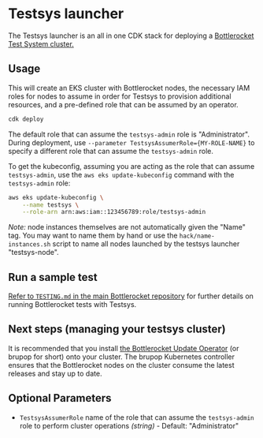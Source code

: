 # Testsys launcher

The Testsys launcher is an all in one CDK stack for deploying a [Bottlerocket Test System cluster.](https://github.com/bottlerocket-os/bottlerocket-test-system)

## Usage

This will create an EKS cluster with Bottlerocket nodes, the necessary IAM roles
for nodes to assume in order for Testsys to provision additional resources, and
a pre-defined role that can be assumed by an operator.

```sh
cdk deploy
```

The default role that can assume the `testsys-admin` role is "Administrator".
During deployment, use `--parameter TestsysAssumerRole={MY-ROLE-NAME}` to specify
a different role that can assume the `testsys-admin` role.

To get the kubeconfig, assuming you are acting as the role that can assume `testsys-admin`,
use the `aws eks update-kubeconfig` command with the `testsys-admin` role:

```sh
aws eks update-kubeconfig \
    --name testsys \
    --role-arn arn:aws:iam::123456789:role/testsys-admin
```

_Note:_ node instances themselves are not automatically given the "Name" tag.
You may want to name them by hand or use the `hack/name-instances.sh` script
to name all nodes launched by the testsys launcher "testsys-node".

## Run a sample test

[Refer to `TESTING.md` in the main Bottlerocket repository](https://github.com/bottlerocket-os/bottlerocket/blob/develop/TESTING.md)
for further details on running Bottlerocket tests with Testsys.

## Next steps (managing your testsys cluster)

It is recommended that you install [the Bottlerocket Update Operator](https://github.com/bottlerocket-os/bottlerocket-update-operator)
(or brupop for short) onto your cluster. The brupop Kubernetes controller ensures that the
Bottlerocket nodes on the cluster consume the latest releases and stay up to date.

## Optional Parameters

* `TestsysAssumerRole` name of the role that can assume the `testsys-admin` role to perform cluster operations _(string)_ - Default: "Administrator"
